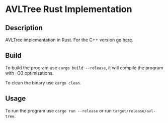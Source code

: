 # AVLTree Rust Implementation

## Description

AVLTree implementation in Rust. For the C++ version go
[here](https://github.com/adriannic/avl-tree-cpp).

## Build

To build the program use `cargo build --release`, it will compile the program
with -O3 optimizations.

To clean the binary use `cargo clean`.

## Usage

To run the program use `cargo run --release` or run `target/release/avl-tree`.
